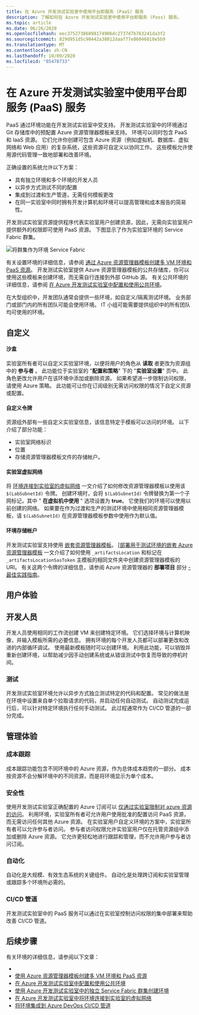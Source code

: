 ```yaml
---
title: 在 Azure 开发测试实验室中使用平台即服务 (PaaS) 服务
description: 了解如何在 Azure 开发测试实验室中使用平台即服务 (Pass) 服务。
ms.topic: article
ms.date: 06/26/2020
ms.openlocfilehash: eec37527386098174906dc2737d7b763241da3f2
ms.sourcegitcommit: 829d951d5c90442a38012daaf77e86046018e5b9
ms.translationtype: MT
ms.contentlocale: zh-CN
ms.lasthandoff: 10/09/2020
ms.locfileid: "85478733"
---
```

# <a name="use-platform-as-a-service-paas-services-in-azure-devtest-labs"></a>在 Azure 开发测试实验室中使用平台即服务 (PaaS) 服务
PaaS 通过环境功能在开发测试实验室中受支持。 开发测试实验室中的环境通过 Git 存储库中的预配置 Azure 资源管理器模板来支持。 环境可以同时包含 PaaS 和 IaaS 资源。 它们允许你创建可包含 Azure 资源（例如虚拟机、数据库、虚拟网络和 Web 应用）的复杂系统，这些资源可自定义以协同工作。 这些模板允许使用源代码管理一致地部署和改善环境。 

正确设置的系统允许以下方案： 

- 具有独立环境和多个环境的开发人员
- 以异步方式测试不同的配置
- 集成到过渡和生产管道，无需任何模板更改
- 在同一实验室中同时拥有开发计算机和环境可以提高管理和成本报告的简易性。  

开发测试实验室资源提供程序代表实验室用户创建资源，因此，无需向实验室用户提供额外的权限即可使用 PaaS 资源。 下图显示了作为实验室环境的 Service Fabric 群集。

![将群集作为环境 Service Fabric](./media/create-environment-service-fabric-cluster/cluster-created.png)

有关设置环境的详细信息，请参阅 [通过 Azure 资源管理器模板创建多 VM 环境和 PaaS 资源](devtest-lab-create-environment-from-arm.md)。 开发测试实验室提供 Azure 资源管理器模板的公共存储库，你可以使用这些模板来创建环境，而无需自行连接到外部 GitHub 源。 有关公共环境的详细信息，请参阅 [在 Azure 开发测试实验室中配置和使用公共环境](devtest-lab-configure-use-public-environments.md)。

在大型组织中，开发团队通常会提供一些环境，如自定义/隔离测试环境。 业务部门或部门内的所有团队可能会使用环境。 IT 小组可能需要提供组织中的所有团队均可使用的环境。  

## <a name="customizations"></a>自定义

#### <a name="sandbox"></a>沙盒 
实验室所有者可以自定义实验室环境，以便将用户的角色从 **读取** 者更改为资源组中的 **参与者** 。 此功能位于实验室的 "**配置和策略**" 下的 "**实验室设置**" 页中。 此角色更改允许用户在该环境中添加或删除资源。 如果希望进一步限制访问权限，请使用 Azure 策略。 此功能可让你在订阅级别无需访问权限的情况下自定义资源或配置。

#### <a name="custom-tokens"></a>自定义令牌
资源组外部有一些自定义实验室信息，该信息特定于模板可以访问的环境。 以下介绍了部分功能： 

- 实验室网络标识
- 位置
- 存储资源管理器模板文件的存储帐户。 
 
#### <a name="lab-virtual-network"></a>实验室虚拟网络
将 [环境连接到实验室的虚拟网络](connect-environment-lab-virtual-network.md) 一文介绍了如何修改资源管理器模板以使用该 `$(LabSubnetId)` 令牌。 创建环境时，会将 `$(LabSubnetId)` 令牌替换为第一个子网标记，其中 " **在虚拟机中使用** " 选项设置为 **true**。 它使我们的环境可以使用以前创建的网络。 如果要在作为过渡和生产的测试环境中使用相同资源管理器模板，请 `$(LabSubnetId)` 在资源管理器模板参数中使用作为默认值。 

#### <a name="environment-storage-account"></a>环境存储帐户
开发测试实验室支持使用 [嵌套资源管理器模板](../azure-resource-manager/templates/linked-templates.md)。 [[部署用于测试环境的嵌套 Azure 资源管理器模板](deploy-nested-template-environments.md) 一文介绍了如何使用  `_artifactsLocation` 和标记在 `_artifactsLocationSasToken` 主模板的相同文件夹中创建资源管理器模板的 URI。 有关这两个令牌的详细信息，请参阅 Azure 资源管理器的 **部署项目** 部分 [-最佳实践指南](https://github.com/Azure/azure-quickstart-templates/blob/master/1-CONTRIBUTION-GUIDE/best-practices.md)。

## <a name="user-experience"></a>用户体验

## <a name="developer"></a>开发人员
开发人员使用相同的工作流创建 VM 来创建特定环境。 它们选择环境与计算机映像，并输入模板所需的必要信息。 拥有环境的每个开发人员都可以部署更改和改进的内部循环调试。 使用最新模板随时可以创建环境。  利用此功能，可以销毁并重新创建环境，以帮助减少因手动创建系统或从错误测试中恢复而导致的停机时间。  

### <a name="testing"></a>测试
开发测试实验室环境允许以异步方式独立测试特定的代码和配置。 常见的做法是在环境中设置来自单个拉取请求的代码，并启动任何自动测试。 自动测试完成运行后，可以针对特定环境执行任何手动测试。 此过程通常作为 CI/CD 管道的一部分完成。 

## <a name="management-experience"></a>管理体验

### <a name="cost-tracking"></a>成本跟踪
成本跟踪功能包含不同环境中的 Azure 资源，作为总体成本趋势的一部分。 成本按资源不会分解环境中的不同资源，而是将环境显示为单个成本。

### <a name="security"></a>安全性
使用开发测试实验室正确配置的 Azure 订阅可以 [仅通过实验室限制对 azure 资源的访问](devtest-lab-add-devtest-user.md)。 利用环境，实验室所有者可允许用户使用批准的配置访问 PaaS 资源，而无需访问任何其他 Azure 资源。 在实验室用户自定义环境的方案中，实验室所有者可以允许参与者访问。 参与者访问权限允许实验室用户仅在托管资源组中添加或删除 Azure 资源。 它允许更轻松地进行跟踪和管理，而不允许用户参与者访问订阅。

### <a name="automation"></a>自动化
自动化是大规模、有效生态系统的关键组件。 自动化是处理跨订阅和实验室管理或跟踪多个环境所必需的。

### <a name="cicd-pipeline"></a>CI/CD 管道
开发测试实验室中的 PaaS 服务可以通过在实验室控制访问权限的集中部署来帮助改善 CI/CD 管道。

## <a name="next-steps"></a>后续步骤
有关环境的详细信息，请参阅以下文章： 

- 
- [使用 Azure 资源管理器模板创建多 VM 环境和 PaaS 资源](devtest-lab-create-environment-from-arm.md)
- [在 Azure 开发测试实验室中配置和使用公共环境](devtest-lab-configure-use-public-environments.md)
- [使用 Azure 开发测试实验室中的独立 Service Fabric 群集创建环境](create-environment-service-fabric-cluster.md)
- [在 Azure 开发测试实验室中将环境连接到实验室的虚拟网络](connect-environment-lab-virtual-network.md)
- [将环境集成到 Azure DevOps CI/CD 管道](integrate-environments-devops-pipeline.md)
 





